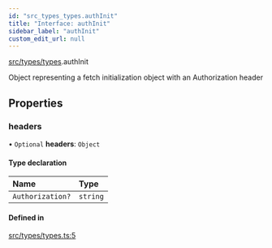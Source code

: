 ```yaml
---
id: "src_types_types.authInit"
title: "Interface: authInit"
sidebar_label: "authInit"
custom_edit_url: null
---
```


[src/types/types](../modules/src_types_types.md).authInit

Object representing a fetch initialization object with an Authorization header

## Properties

### headers

• `Optional` **headers**: `Object`

#### Type declaration

| Name | Type |
| :------ | :------ |
| `Authorization?` | `string` |

#### Defined in

[src/types/types.ts:5](https://github.com/backlineint/decoupled-kit-js/blob/fa1ceead/packages/drupal-kit/src/types/types.ts#L5)
